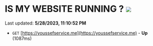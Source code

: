 # IS MY WEBSITE RUNNING ? [![](https://img.shields.io/static/v1?label=Sponsor&message=%E2%9D%A4&logo=GitHub&color=%23fe8e86)](https://github.com/sponsors/<username>)

Last updated: **5/28/2023, 11:10:52 PM**

- `GET` [https://youssefservice.me](https://youssefservice.me) - **Up** (1087ms)
